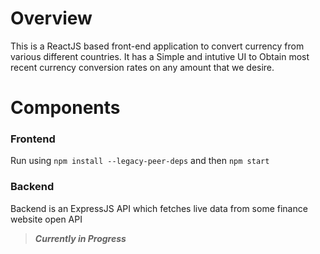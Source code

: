 # Overview

This is a ReactJS based front-end application to convert currency from various different countries. It has a Simple and intutive UI to Obtain most recent currency conversion rates on any amount that we desire.

# Components

### Frontend

Run using ```npm install --legacy-peer-deps``` and then ```npm start```

### Backend

Backend is an ExpressJS API which fetches live data from some finance website open API

> ___Currently in Progress___
